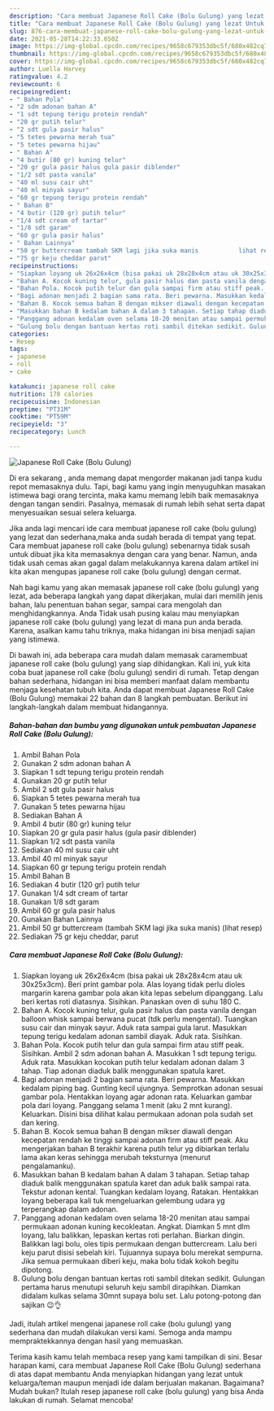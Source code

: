 ```yaml
---
description: "Cara membuat Japanese Roll Cake (Bolu Gulung) yang lezat Untuk Jualan"
title: "Cara membuat Japanese Roll Cake (Bolu Gulung) yang lezat Untuk Jualan"
slug: 876-cara-membuat-japanese-roll-cake-bolu-gulung-yang-lezat-untuk-jualan
date: 2021-05-28T14:22:33.650Z
image: https://img-global.cpcdn.com/recipes/9658c679353dbc5f/680x482cq70/japanese-roll-cake-bolu-gulung-foto-resep-utama.jpg
thumbnail: https://img-global.cpcdn.com/recipes/9658c679353dbc5f/680x482cq70/japanese-roll-cake-bolu-gulung-foto-resep-utama.jpg
cover: https://img-global.cpcdn.com/recipes/9658c679353dbc5f/680x482cq70/japanese-roll-cake-bolu-gulung-foto-resep-utama.jpg
author: Luella Harvey
ratingvalue: 4.2
reviewcount: 6
recipeingredient:
- " Bahan Pola"
- "2 sdm adonan bahan A"
- "1 sdt tepung terigu protein rendah"
- "20 gr putih telur"
- "2 sdt gula pasir halus"
- "5 tetes pewarna merah tua"
- "5 tetes pewarna hijau"
- " Bahan A"
- "4 butir (80 gr) kuning telur"
- "20 gr gula pasir halus gula pasir diblender"
- "1/2 sdt pasta vanila"
- "40 ml susu cair uht"
- "40 ml minyak sayur"
- "60 gr tepung terigu protein rendah"
- " Bahan B"
- "4 butir (120 gr) putih telur"
- "1/4 sdt cream of tartar"
- "1/8 sdt garam"
- "60 gr gula pasir halus"
- " Bahan Lainnya"
- "50 gr buttercream tambah SKM lagi jika suka manis           lihat resep"
- "75 gr keju cheddar parut"
recipeinstructions:
- "Siapkan loyang uk 26x26x4cm (bisa pakai uk 28x28x4cm atau uk 30x25x3cm). Beri print gambar pola. Alas loyang tidak perlu dioles margarin karena gambar pola akan kita lepas sebelum dipanggang. Lalu beri kertas roti diatasnya. Sisihkan. Panaskan oven di suhu 180 C."
- "Bahan A. Kocok kuning telur, gula pasir halus dan pasta vanila dengan balloon whisk sampai berwana pucat (tdk perlu mengental). Tuangkan susu cair dan minyak sayur. Aduk rata sampai gula larut. Masukkan tepung terigu kedalam adonan sambil diayak. Aduk rata. Sisihkan."
- "Bahan Pola. Kocok putih telur dan gula sampai firm atau stiff peak. Sisihkan. Ambil 2 sdm adonan bahan A. Masukkan 1 sdt tepung terigu. Aduk rata. Masukkan kocokan putih telur kedalam adonan dalam 3 tahap. Tiap adonan diaduk balik menggunakan spatula karet."
- "Bagi adonan menjadi 2 bagian sama rata. Beri pewarna. Masukkan kedalam piping bag. Gunting kecil ujungnya. Semprotkan adonan sesuai gambar pola. Hentakkan loyang agar adonan rata. Keluarkan gambar pola dari loyang. Panggang selama 1 menit (aku 2 mnt kurang). Keluarkan. Disini bisa dilihat kalau permukaan adonan pola sudah set dan kering."
- "Bahan B. Kocok semua bahan B dengan mikser diawali dengan kecepatan rendah ke tinggi sampai adonan firm atau stiff peak. Aku mengerjakan bahan B terakhir karena putih telur yg dibiarkan terlalu lama akan keras sehingga merubah teksturnya (menurut pengalamanku)."
- "Masukkan bahan B kedalam bahan A dalam 3 tahapan. Setiap tahap diaduk balik menggunakan spatula karet dan aduk balik sampai rata. Tekstur adonan kental. Tuangkan kedalam loyang. Ratakan. Hentakkan loyang beberapa kali tuk mengeluarkan gelembung udara yg terperangkap dalam adonan."
- "Panggang adonan kedalam oven selama 18-20 menitan atau sampai permukaan adonan kuning kecokleatan. Angkat. Diamkan 5 mnt dlm loyang, lalu balikkan, lepaskan kertas roti perlahan. Biarkan dingin. Balikkan lagi bolu, oles tipis permukaan dengan buttercream. Lalu beri keju parut disisi sebelah kiri. Tujuannya supaya bolu merekat sempurna. Jika semua permukaan diberi keju, maka bolu tidak kokoh begitu dipotong."
- "Gulung bolu dengan bantuan kertas roti sambil ditekan sedikit. Gulungan pertama harus menutupi seluruh keju sambil dirapihkan. Diamkan didalam kulkas selama 30mnt supaya bolu set. Lalu potong-potong dan sajikan 😉👌"
categories:
- Resep
tags:
- japanese
- roll
- cake

katakunci: japanese roll cake 
nutrition: 178 calories
recipecuisine: Indonesian
preptime: "PT31M"
cooktime: "PT59M"
recipeyield: "3"
recipecategory: Lunch

---
```



![Japanese Roll Cake (Bolu Gulung)](https://img-global.cpcdn.com/recipes/9658c679353dbc5f/680x482cq70/japanese-roll-cake-bolu-gulung-foto-resep-utama.jpg)

Di era  sekarang , anda memang dapat mengorder makanan jadi tanpa kudu repot memasaknya dulu. Tapi, bagi kamu yang ingin menyuguhkan masakan istimewa bagi orang tercinta, maka kamu memang lebih baik memasaknya dengan tangan sendiri. Pasalnya, memasak di rumah lebih sehat serta dapat menyesuaikan sesuai selera keluarga.

Jika anda lagi mencari ide cara membuat japanese roll cake (bolu gulung) yang lezat dan sederhana,maka anda sudah berada di tempat yang tepat. Cara membuat japanese roll cake (bolu gulung)  sebenarnya tidak susah untuk dibuat jika kita memasaknya dengan cara yang benar. Namun, anda tidak usah cemas akan gagal dalam melakukannya 
karena dalam artikel ini kita akan mengupas japanese roll cake (bolu gulung) dengan cermat.  



Nah bagi kamu yang akan memasak japanese roll cake (bolu gulung) yang lezat, ada beberapa langkah yang dapat dikerjakan, mulai dari memilih jenis bahan, lalu penentuan bahan segar, sampai cara mengolah dan menghidangkannya. Anda Tidak usah pusing kalau mau menyiapkan japanese roll cake (bolu gulung) yang lezat di mana pun anda berada. Karena, asalkan kamu  tahu triknya, maka hidangan ini bisa menjadi sajian yang istimewa.

Di bawah ini, ada beberapa cara mudah dalam memasak caramembuat japanese roll cake (bolu gulung) yang siap dihidangkan. Kali ini, yuk kita coba buat japanese roll cake (bolu gulung) sendiri di rumah. Tetap dengan bahan sederhana, hidangan ini bisa memberi manfaat dalam membantu menjaga kesehatan tubuh kita. Anda dapat membuat Japanese Roll Cake (Bolu Gulung) memakai 22 bahan dan 8 langkah pembuatan. Berikut ini langkah-langkah dalam membuat hidangannya.

<!--inarticleads1-->

##### Bahan-bahan dan bumbu yang digunakan untuk pembuatan Japanese Roll Cake (Bolu Gulung):

1. Ambil  Bahan Pola
1. Gunakan 2 sdm adonan bahan A
1. Siapkan 1 sdt tepung terigu protein rendah
1. Gunakan 20 gr putih telur
1. Ambil 2 sdt gula pasir halus
1. Siapkan 5 tetes pewarna merah tua
1. Gunakan 5 tetes pewarna hijau
1. Sediakan  Bahan A
1. Ambil 4 butir (80 gr) kuning telur
1. Siapkan 20 gr gula pasir halus (gula pasir diblender)
1. Siapkan 1/2 sdt pasta vanila
1. Sediakan 40 ml susu cair uht
1. Ambil 40 ml minyak sayur
1. Siapkan 60 gr tepung terigu protein rendah
1. Ambil  Bahan B
1. Sediakan 4 butir (120 gr) putih telur
1. Gunakan 1/4 sdt cream of tartar
1. Gunakan 1/8 sdt garam
1. Ambil 60 gr gula pasir halus
1. Gunakan  Bahan Lainnya
1. Ambil 50 gr buttercream (tambah SKM lagi jika suka manis)           (lihat resep)
1. Sediakan 75 gr keju cheddar, parut




<!--inarticleads2-->

##### Cara membuat Japanese Roll Cake (Bolu Gulung):

1. Siapkan loyang uk 26x26x4cm (bisa pakai uk 28x28x4cm atau uk 30x25x3cm). Beri print gambar pola. Alas loyang tidak perlu dioles margarin karena gambar pola akan kita lepas sebelum dipanggang. Lalu beri kertas roti diatasnya. Sisihkan. Panaskan oven di suhu 180 C.
1. Bahan A. Kocok kuning telur, gula pasir halus dan pasta vanila dengan balloon whisk sampai berwana pucat (tdk perlu mengental). Tuangkan susu cair dan minyak sayur. Aduk rata sampai gula larut. Masukkan tepung terigu kedalam adonan sambil diayak. Aduk rata. Sisihkan.
1. Bahan Pola. Kocok putih telur dan gula sampai firm atau stiff peak. Sisihkan. Ambil 2 sdm adonan bahan A. Masukkan 1 sdt tepung terigu. Aduk rata. Masukkan kocokan putih telur kedalam adonan dalam 3 tahap. Tiap adonan diaduk balik menggunakan spatula karet.
1. Bagi adonan menjadi 2 bagian sama rata. Beri pewarna. Masukkan kedalam piping bag. Gunting kecil ujungnya. Semprotkan adonan sesuai gambar pola. Hentakkan loyang agar adonan rata. Keluarkan gambar pola dari loyang. Panggang selama 1 menit (aku 2 mnt kurang). Keluarkan. Disini bisa dilihat kalau permukaan adonan pola sudah set dan kering.
1. Bahan B. Kocok semua bahan B dengan mikser diawali dengan kecepatan rendah ke tinggi sampai adonan firm atau stiff peak. Aku mengerjakan bahan B terakhir karena putih telur yg dibiarkan terlalu lama akan keras sehingga merubah teksturnya (menurut pengalamanku).
1. Masukkan bahan B kedalam bahan A dalam 3 tahapan. Setiap tahap diaduk balik menggunakan spatula karet dan aduk balik sampai rata. Tekstur adonan kental. Tuangkan kedalam loyang. Ratakan. Hentakkan loyang beberapa kali tuk mengeluarkan gelembung udara yg terperangkap dalam adonan.
1. Panggang adonan kedalam oven selama 18-20 menitan atau sampai permukaan adonan kuning kecokleatan. Angkat. Diamkan 5 mnt dlm loyang, lalu balikkan, lepaskan kertas roti perlahan. Biarkan dingin. Balikkan lagi bolu, oles tipis permukaan dengan buttercream. Lalu beri keju parut disisi sebelah kiri. Tujuannya supaya bolu merekat sempurna. Jika semua permukaan diberi keju, maka bolu tidak kokoh begitu dipotong.
1. Gulung bolu dengan bantuan kertas roti sambil ditekan sedikit. Gulungan pertama harus menutupi seluruh keju sambil dirapihkan. Diamkan didalam kulkas selama 30mnt supaya bolu set. Lalu potong-potong dan sajikan 😉👌




Jadi, itulah artikel mengenai  japanese roll cake (bolu gulung)  yang sederhana dan mudah dilakukan versi kami. Semoga anda mampu mempraktekkannya dengan hasil yang memuaskan. 

Terima kasih kamu telah membaca resep yang kami tampilkan di sini. Besar harapan kami, cara membuat  Japanese Roll Cake (Bolu Gulung) sederhana di atas dapat membantu Anda menyiapkan hidangan yang lezat untuk keluarga/teman maupun menjadi ide dalam berjualan makanan. Bagaimana? Mudah bukan? Itulah resep japanese roll cake (bolu gulung) yang bisa Anda lakukan di rumah. Selamat mencoba!

